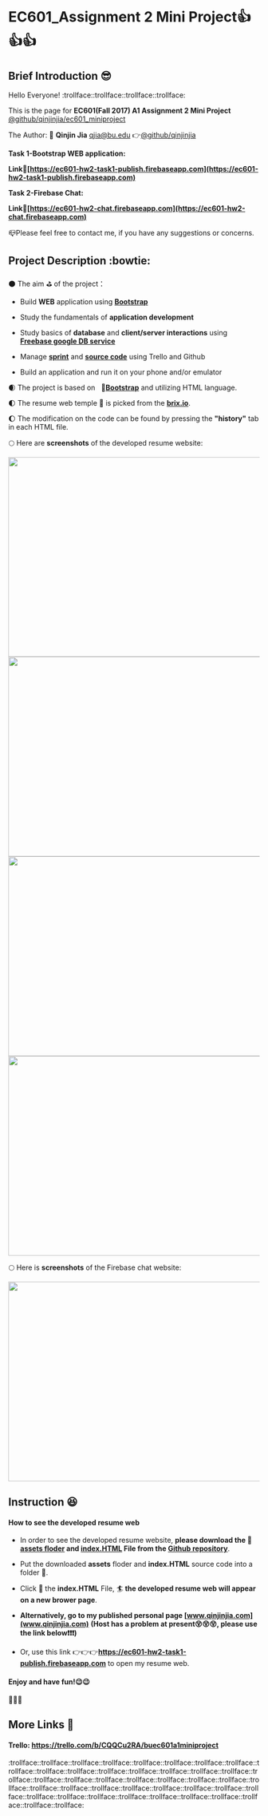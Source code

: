 # EC601_Assignment 2 Mini Project:thumbsup::thumbsup::thumbsup:
## Brief Introduction :sunglasses:
  Hello Everyone! :trollface::trollface::trollface::trollface:
  
  This is the page for **EC601(Fall 2017) A1 Assignment 2 Mini Project** 
  [@github/qinjinjia/ec601_miniproject](https://github.com/qinjinjia/ec601_miniproject)
  
  The Author: :boy: **Qinjin Jia** qjia@bu.edu   :point_right:[@github/qinjinjia](https://github.com/qinjinjia)
  
  **Task 1-Bootstrap WEB application:**
    
  **Link:link:[https://ec601-hw2-task1-publish.firebaseapp.com](https://ec601-hw2-task1-publish.firebaseapp.com)** 
  
  **Task 2-Firebase Chat:**
  
  **Link:link:[https://ec601-hw2-chat.firebaseapp.com](https://ec601-hw2-chat.firebaseapp.com)**
   
  :mailbox_closed:Please feel free to contact me, if you have any suggestions or concerns.
  
## Project Description :bowtie:
:new_moon: The aim :golf: of the project：
       
   * Build **WEB** application using **[Bootstrap](https://getbootstrap.com/docs/3.3/getting-started/)**
             
   * Study the fundamentals of **application development**
   
   * Study basics of **database** and **client/server interactions** using **[Freebase google DB service](https://firebase.google.com/docs/samples/)**
   
   * Manage **[sprint](https://trello.com/b/CQQCu2RA/buec601a1miniproject)** and **[source code](https://github.com/qinjinjia/ec601_miniproject)** using Trello and Github 
   
   * Build an application and run it on your phone and/or emulator
   
:waxing_crescent_moon: The project is based on    :link:**[Bootstrap](https://getbootstrap.com/docs/3.3/getting-started/)** and utilizing HTML language.

:first_quarter_moon: The resume web temple :bookmark: is picked from the **[brix.io](http://brix.io/free-bootstrap-templates.html)**.
  
:waxing_gibbous_moon: The modification on the code can be found by pressing the **"history"** tab in each HTML file.
       
:full_moon: Here are **screenshots** of the developed resume website:  

<img src="https://github.com/qinjinjia/ec601_miniproject/blob/master/Resume%20Page%201.png" width="600" height="400">

<img src="https://github.com/qinjinjia/ec601_miniproject/blob/master/Resume%20Page%202.png" width="600" height="400">

<img src="https://github.com/qinjinjia/ec601_miniproject/blob/master/Resume%20Page%203.png" width="600" height="400">

<img src="https://github.com/qinjinjia/ec601_miniproject/blob/master/Resume%20Page%204.png" width="600" height="400">

:full_moon: Here is **screenshots** of the Firebase chat website: 

<img src="https://github.com/qinjinjia/ec601_miniproject/blob/master/FireBase%20Page.png" width="600" height="400">


## Instruction :laughing:

#### How to see the developed resume web 

* In order to see the developed resume website, **please download the :open_file_folder: [assets floder](https://github.com/qinjinjia/ec601_miniproject/tree/master/assets) and [index.HTML](https://github.com/qinjinjia/ec601_miniproject/blob/master/index.html) File from the [Github repository](https://github.com/qinjinjia/ec601_miniproject)**. 
  
* Put the downloaded **assets** floder and **index.HTML** source code into a folder :file_folder:.
  
* Click :white_flower: the **index.HTML** File, :surfer: **the developed resume web will appear on a new brower page**.
  
* **Alternatively, go to my published personal page [www.qinjinjia.com](www.qinjinjia.com)** **(Host has a problem at present:dizzy_face::dizzy_face::dizzy_face:, please use the link below:exclamation::exclamation::exclamation:)**

* Or, use this link :point_right::point_right::point_right:**https://ec601-hw2-task1-publish.firebaseapp.com** to open my resume web.

#### Enjoy and have fun!:wink::wink:

:beers::beers::beers:

## More Links :link: 
   #### Trello: https://trello.com/b/CQQCu2RA/buec601a1miniproject

:trollface::trollface::trollface::trollface::trollface::trollface::trollface::trollface::trollface::trollface::trollface::trollface::trollface::trollface::trollface::trollface::trollface::trollface::trollface::trollface::trollface::trollface::trollface::trollface::trollface::trollface::trollface::trollface::trollface::trollface::trollface::trollface::trollface::trollface::trollface::trollface::trollface::trollface::trollface::trollface::trollface::trollface::trollface:
